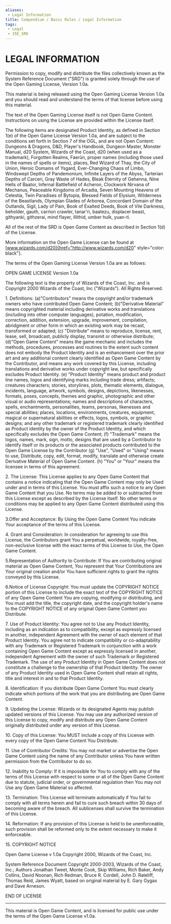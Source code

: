 ```yaml
---
aliases:
 - Legal Information
title: Compendium / Basic Rules / Legal Information
tags: 
 - Legal
 - 35E_SRD
---
```


# LEGAL INFORMATION

Permission to copy, modify and distribute the files collectively known
as the System Reference Document ("SRD") is granted solely through the
use of the Open Gaming License, Version 1.0a.

This material is being released using the Open Gaming License Version
1.0a and you should read and understand the terms of that license before
using this material.

The text of the Open Gaming License itself is not Open Game Content.
Instructions on using the License are provided within the License
itself.

The following items are designated Product Identity, as defined in
Section 1(e) of the Open Game License Version 1.0a, and are subject to
the conditions set forth in Section 7 of the OGL, and are not Open
Content: Dungeons & Dragons, D&D, Player's Handbook, Dungeon Master,
Monster Manual, d20 System, Wizards of the Coast, d20 (when used as a
trademark), Forgotten Realms, Faerûn, proper names (including those used
in the names of spells or items), places, Red Wizard of Thay, the City
of Union, Heroic Domains of Ysgard, Ever-Changing Chaos of Limbo,
Windswept Depths of Pandemonium, Infinite Layers of the Abyss, Tarterian
Depths of Carceri, Gray Waste of Hades, Bleak Eternity of Gehenna, Nine
Hells of Baator, Infernal Battlefield of Acheron, Clockwork Nirvana of
Mechanus, Peaceable Kingdoms of Arcadia, Seven Mounting Heavens of
Celestia, Twin Paradises of Bytopia, Blessed Fields of Elysium,
Wilderness of the Beastlands, Olympian Glades of Arborea, Concordant
Domain of the Outlands, Sigil, Lady of Pain, Book of Exalted Deeds, Book
of Vile Darkness, beholder, gauth, carrion crawler, tanar'ri, baatezu,
displacer beast, githyanki, githzerai, mind flayer, illithid, umber
hulk, yuan-ti.

All of the rest of the SRD is Open Game Content as described in Section
1(d) of the License.

More information on the Open Game License can be found at
[www.wizards.com/d20]{href="http://www.wizards.com/d20"
style="color: black"}.

The terms of the Open Gaming License Version 1.0a are as follows:

OPEN GAME LICENSE Version 1.0a

The following text is the property of Wizards of the Coast, Inc. and is
Copyright 2000 Wizards of the Coast, Inc (\"Wizards\"). All Rights
Reserved.

1\. Definitions: (a)\"Contributors\" means the copyright and/or
trademark owners who have contributed Open Game Content; (b)\"Derivative
Material\" means copyrighted material including derivative works and
translations (including into other computer languages), potation,
modification, correction, addition, extension, upgrade, improvement,
compilation, abridgment or other form in which an existing work may be
recast, transformed or adapted; (c) \"Distribute\" means to reproduce,
license, rent, lease, sell, broadcast, publicly display, transmit or
otherwise distribute; (d)\"Open Game Content\" means the game mechanic
and includes the methods, procedures, processes and routines to the
extent such content does not embody the Product Identity and is an
enhancement over the prior art and any additional content clearly
identified as Open Game Content by the Contributor, and means any work
covered by this License, including translations and derivative works
under copyright law, but specifically excludes Product Identity. (e)
\"Product Identity\" means product and product line names, logos and
identifying marks including trade dress; artifacts; creatures
characters; stories, storylines, plots, thematic elements, dialogue,
incidents, language, artwork, symbols, designs, depictions, likenesses,
formats, poses, concepts, themes and graphic, photographic and other
visual or audio representations; names and descriptions of characters,
spells, enchantments, personalities, teams, personas, likenesses and
special abilities; places, locations, environments, creatures,
equipment, magical or supernatural abilities or effects, logos, symbols,
or graphic designs; and any other trademark or registered trademark
clearly identified as Product identity by the owner of the Product
Identity, and which specifically excludes the Open Game Content; (f)
\"Trademark\" means the logos, names, mark, sign, motto, designs that
are used by a Contributor to identify itself or its products or the
associated products contributed to the Open Game License by the
Contributor (g) \"Use\", \"Used\" or \"Using\" means to use, Distribute,
copy, edit, format, modify, translate and otherwise create Derivative
Material of Open Game Content. (h) \"You\" or \"Your\" means the
licensee in terms of this agreement.

2\. The License: This License applies to any Open Game Content that
contains a notice indicating that the Open Game Content may only be Used
under and in terms of this License. You must affix such a notice to any
Open Game Content that you Use. No terms may be added to or subtracted
from this License except as described by the License itself. No other
terms or conditions may be applied to any Open Game Content distributed
using this License.

3.Offer and Acceptance: By Using the Open Game Content You indicate Your
acceptance of the terms of this License.

4\. Grant and Consideration: In consideration for agreeing to use this
License, the Contributors grant You a perpetual, worldwide,
royalty-free, non-exclusive license with the exact terms of this License
to Use, the Open Game Content.

5.Representation of Authority to Contribute: If You are contributing
original material as Open Game Content, You represent that Your
Contributions are Your original creation and/or You have sufficient
rights to grant the rights conveyed by this License.

6.Notice of License Copyright: You must update the COPYRIGHT NOTICE
portion of this License to include the exact text of the COPYRIGHT
NOTICE of any Open Game Content You are copying, modifying or
distributing, and You must add the title, the copyright date, and the
copyright holder\'s name to the COPYRIGHT NOTICE of any original Open
Game Content you Distribute.

7\. Use of Product Identity: You agree not to Use any Product Identity,
including as an indication as to compatibility, except as expressly
licensed in another, independent Agreement with the owner of each
element of that Product Identity. You agree not to indicate
compatibility or co-adaptability with any Trademark or Registered
Trademark in conjunction with a work containing Open Game Content except
as expressly licensed in another, independent Agreement with the owner
of such Trademark or Registered Trademark. The use of any Product
Identity in Open Game Content does not constitute a challenge to the
ownership of that Product Identity. The owner of any Product Identity
used in Open Game Content shall retain all rights, title and interest in
and to that Product Identity.

8\. Identification: If you distribute Open Game Content You must clearly
indicate which portions of the work that you are distributing are Open
Game Content.

9\. Updating the License: Wizards or its designated Agents may publish
updated versions of this License. You may use any authorized version of
this License to copy, modify and distribute any Open Game Content
originally distributed under any version of this License.

10\. Copy of this License: You MUST include a copy of this License with
every copy of the Open Game Content You Distribute.

11\. Use of Contributor Credits: You may not market or advertise the
Open Game Content using the name of any Contributor unless You have
written permission from the Contributor to do so.

12\. Inability to Comply: If it is impossible for You to comply with any
of the terms of this License with respect to some or all of the Open
Game Content due to statute, judicial order, or governmental regulation
then You may not Use any Open Game Material so affected.

13\. Termination: This License will terminate automatically if You fail
to comply with all terms herein and fail to cure such breach within 30
days of becoming aware of the breach. All sublicenses shall survive the
termination of this License.

14\. Reformation: If any provision of this License is held to be
unenforceable, such provision shall be reformed only to the extent
necessary to make it enforceable.

15\. COPYRIGHT NOTICE

Open Game License v 1.0a Copyright 2000, Wizards of the Coast, Inc.

System Reference Document Copyright 2000-2003, Wizards of the Coast,
Inc.; Authors Jonathan Tweet, Monte Cook, Skip Williams, Rich Baker,
Andy Collins, David Noonan, Rich Redman, Bruce R. Cordell, John D.
Rateliff, Thomas Reid, James Wyatt, based on original material by E.
Gary Gygax and Dave Arneson.

END OF LICENSE

---

This material is Open Game Content, and is licensed for public use under
the terms of the Open Game License v1.0a.
